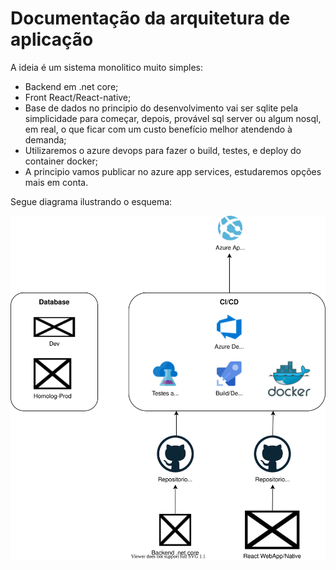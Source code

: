 # Documentação da arquitetura de aplicação

A ideia é um sistema monolitico muito simples:
- Backend em .net core;
- Front React/React-native;
- Base de dados no principio do desenvolvimento vai ser sqlite pela simplicidade para começar, depois, provável sql server ou algum nosql, em real, o que ficar com um custo benefício melhor atendendo à demanda;
- Utilizaremos o azure devops para fazer o build, testes, e deploy do container docker;
- A principio vamos publicar no azure app services, estudaremos opções mais em conta.

Segue diagrama ilustrando o esquema:

![Alt](Diagramas/arquitetura-solucao.drawio.svg)

